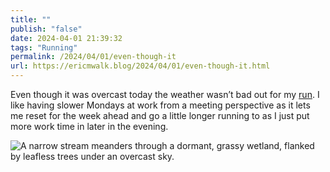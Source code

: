 ```yaml
---
title: ""
publish: "false"
date: 2024-04-01 21:39:32
tags: "Running"
permalink: /2024/04/01/even-though-it
url: https://ericmwalk.blog/2024/04/01/even-though-it.html
---
```


Even though it was overcast today the weather wasn’t bad out for my [run](https://strava.com/activities/11085267302). I like having slower Mondays at work from a meeting perspective as it lets me reset for the week ahead and go a little longer running to as I just put more work time in later in the evening.

![A narrow stream meanders through a dormant, grassy wetland, flanked by leafless trees under an overcast sky.](https://ericmwalk.blog/uploads/2024/img-8502.jpeg)